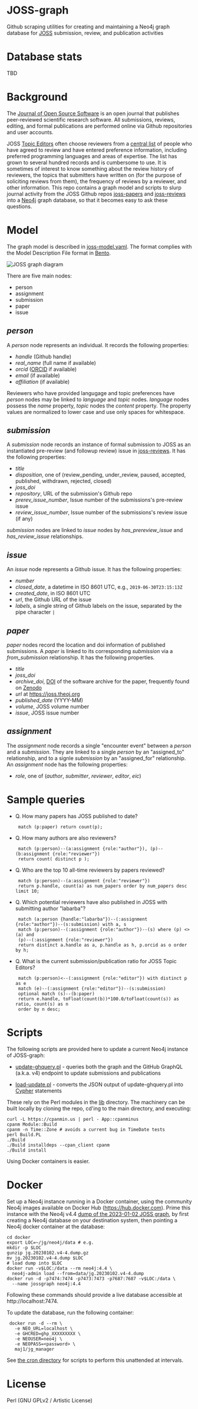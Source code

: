 # JOSS-graph

Github scraping utilities for creating and maintaining a Neo4j graph database for [JOSS](https://joss.theoj.org) submission, review, and publication activities

# Database stats

TBD

# Background

The [Journal of Open Source Software](https://joss.theoj.org) is an open journal that publishes peer-reviewed scientific research software. All submissions, reviews, editing, and formal publications are performed online via Github repositories and user accounts.

JOSS [Topic Editors](https://joss.theoj.org/about#topic_editors) often choose reviewers from a [central list](https://docs.google.com/spreadsheets/d/1PAPRJ63yq9aPC1COLjaQp8mHmEq3rZUzwUYxTulyu78) of people who have agreed to review and have entered preference information, including preferred programming languages and areas of expertise. The list has grown to several hundred records and is cumbersome to use. It is sometimes of interest to know something about the review history of reviewers, the topics that submitters have written on (for the purpose of soliciting reviews from them), the frequency of reviews by a reviewer, and other information. This repo contains a graph model and scripts to slurp journal activity from the JOSS Github repos [joss-papers](https://github.com/openjournals/joss-papers) and [joss-reviews](https://github.com/openjournals/joss-reviews) into a [Neo4j](https://neo4j.com) graph database, so that it becomes easy to ask these questions.

# Model

The graph model is described in [joss-model.yaml](./joss-model.yaml). The format complies with the Model Description File format in [Bento](https://github.com/CBIIT/bento-mdf).

![JOSS graph diagram](./joss-graph.svg)

There are five main nodes:

 * person
 * assignment
 * submission
 * paper
 * issue
 
## _person_ 

A _person_ node represents an individual. It records the following properties: 
 * _handle_ (Github handle)
 * _real\_name_ (full name if available)
 * _orcid_ ([ORCID](https://orcid.org/) if available)
 *  _email_ (if available)
 * _affiliation_ (if available)

Reviewers who have provided langugage and topic preferences have _person_ nodes may be linked to _language_ and _topic_ nodes. _language_ nodes possess the _name_ property, _topic_ nodes the _content_ property. The property values are normalized to lower case and use only spaces for whitespace.

## _submission_

A _submission_ node records an instance of formal submission to JOSS as an instantiated pre-review (and followup review) issue in [joss-reviews](https://github.com/openjournals/joss-reviews). It has the following properties:

 * _title_
 * _disposition_, one of (review\_pending, under\_review, paused, accepted, published, withdrawn, rejected, closed)
 * _joss_doi_
 * _repository_, URL of the submission's Github repo
 * _prerev\_issue\_number_, Issue number of the submissions's pre-review issue
 * _review\_issue\_number_, Issue number of the submissions's review issue (if any)

_submission_ nodes are linked to _issue_ nodes by _has\_prereview\_issue_ and
_has\_review\_issue_ relationships.

## _issue_

An _issue_ node represents a Github issue. It has the following properties:

* _number_
* _closed\_date_, a datetime in ISO 8601 UTC, e.g., `2019-06-30T23:15:13Z`
* _created\_date_, in ISO 8601 UTC
* _url_, the Github URL of the issue
* _labels_, a single string of Github labels on the issue, separated by the pipe character `|`


## _paper_

_paper_ nodes record the location and doi information of published submissions. A _paper_ is linked to its corresponding _submission_ via a _from\_submission_ relationship. It has the following properties.

 * _title_
 * _joss\_doi_
 * _archive\_doi_, [DOI](https://en.wikipedia.org/wiki/Digital_object_identifier) of the software archive for the paper, frequently found on [Zenodo](https://zenodo.org/)
 * _url_ at https://joss.theoj.org
 * _published\_date_ (YYYY-MM)
 * _volume_, JOSS volume number
 * _issue_, JOSS issue number

## _assignment_

The _assignment_ node records a single "encounter event" between a _person_ and a _submission_. They are linked to a single _person_ by an "assigned\_to" relationship, and to a signle _submission_ by an "assigned\_for" relationship. An _assignment_ node has the following properties:

 * _role_, one of (_author_, _submitter_, _reviewer_, _editor_, _eic_)
 
# Sample queries

 * Q. How many papers has JOSS published to date?

		match (p:paper) return count(p);
		
 * Q. How many authors are also reviewers?

		match (p:person)--(a:assignment {role:"author"}), (p)--(b:assignment {role:"reviewer"})
		return count( distinct p );
 
 * Q. Who are the top 10 all-time reviewers by papers reviewed?
 
		match (p:person)--(a:assignment {role:"reviewer"})
		return p.handle, count(a) as num_papers order by num_papers desc limit 10;
		
 * Q. Which potential reviewers have also published in JOSS with submitting author "labarba"?
 
		match (a:person {handle:"labarba"})--(:assignment {role:"author"})--(s:submission) with a, s
		match (p:person)--(:assignment {role:"author"})--(s) where (p) <> (a) and
		(p)--(:assignment {role:"reviewer"})
		return distinct a.handle as a, p.handle as h, p.orcid as o order by h;
		
 * Q. What is the current submission/publication ratio for JOSS Topic Editors?
 
		match (p:person)<--(:assignment {role:"editor"}) with distinct p as e
		match (e)--(:assignment {role:"editor"})--(s:submission) 
		optional match (s)--(b:paper)
		return e.handle, toFloat(count(b))*100.0/toFloat(count(s)) as ratio, count(s) as n
		order by n desc;

# Scripts

The following scripts are provided here to update a current Neo4j instance of JOSS-graph:

  * [update-ghquery.pl](./bin/update-ghquery.pl) - queries both the graph and the GitHub GraphQL (a.k.a. v4) endpoint to update submissions and publications
  
  * [load-update.pl](./bin/load-update.pl) - converts the JSON output of update-ghquery.pl into [Cypher](https://neo4j.com/docs/cypher-manual/current/) statements
  
These rely on the Perl modules in the [lib](./lib) directory. The machinery can be built locally by cloning the repo, cd'ing to the main directory, and executing:
	
    curl -L https://cpanmin.us | perl - App::cpanminus
    cpanm Module::Build
    cpanm -n Time::Zone # avoids a current bug in TimeDate tests
    perl Build.PL
    ./Build
    ./Build installdeps --cpan_client cpanm
    ./Build install
	

Using Docker containers is easier.

# Docker

Set up a Neo4j instance running in a Docker container, using the
community Neo4j images available on Docker Hub
(https://hub.docker.com). Prime this instance with the Neo4j v4.4 [dump
of the 2023-01-02 JOSS graph](./docker/jg.20230102.v4-4.dump.gz), by
first creating a Neo4j database on your destination system, then
pointing a Neo4j docker container at the database:

    cd docker
    export LOC=~/jg/neo4j/data # e.g.
	mkdir -p $LOC
    gunzip jg.20230102.v4-4.dump.gz
    mv jg.20230102.v4-4.dump $LOC
	# load dump into $LOC
    docker run -v$LOC:/data --rm neo4j:4.4 \
      neo4j-admin load --from=data/jg.20230102.v4-4.dump
    docker run -d -p7474:7474 -p7473:7473 -p7687:7687 -v$LOC:/data \
      --name jossgraph neo4j:4.4 

Following these commands should provide a live database accessible at 
http://localhost:7474.

To update the database, run the following container:

     docker run -d --rm \
	   -e NEO_URL=localhost \
	   -e GHCRED=ghp_XXXXXXXXX \
	   -e NEOUSER=neo4j \
	   -e NEOPASS=<password> \
       maj1/jg_manager
	   
See [the cron directory](./cron) for scripts to perform this
unattended at intervals.
	
# License

Perl (GNU GPLv2 / Artistic License)
